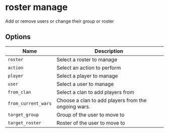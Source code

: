 # roster manage

Add or remove users or change their group or roster

## Options

| Name                | Description                                         |
| ------------------- | --------------------------------------------------- |
| `roster`            | Select a roster to manage                           |
| `action`            | Select an action to perform                         |
| `player`            | Select a player to manage                           |
| `user`              | Select a user to manage                             |
| `from_clan`         | Select a clan to add players from                   |
| `from_current_wars` | Choose a clan to add players from the ongoing wars. |
| `target_group`      | Group of the user to move to                        |
| `target_roster`     | Roster of the user to move to                       |
